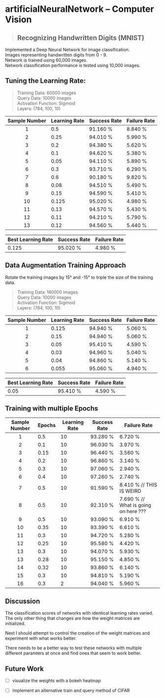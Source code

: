 # artificialNeuralNetwork – Computer Vision
> ## Recognizing Handwritten Digits (MNIST)

Implemented a Deep Neural Network for image classification.<br>
Images representing handwritten digits from 0 - 9.<br>
Network is trained using 60,000 images.<br>
Network classification performance is tested using 10,000 images.<br>


## Tuning the Learning Rate:
>Training Data: 60000 images<br>
Query Data: 10000 images<br>
Activation Function: Sigmoid<br>
Layers: (784, 100, 10)<br>

Sample Number | Learning Rate | Success Rate | Failure Rate
:--------------:|---------------|--------------|--------------
1 | 0.5 | 91.160 % | 8.840 %
2 | 0.25 | 94.010 % | 5.990 %
3 | 0.2 | 94.380 %| 5.620 %
4 | 0.1 | 94.620 % | 5.380 %
5 | 0.05 | 94.110 % | 5.890 % 
6 | 0.3 | 93.710 % | 6.290 %
7 | 0.6 | 90.180 % | 9.820 %
8 | 0.08 | 94.510 % | 5.490 %
9 | 0.15 | 94.590 % | 5.410 % 
10 | 0.125 | 95.020 % | 4.980 % 
11 | 0.13 | 94.570 % | 5.430 %
12 | 0.11 | 94.210 % | 5.790 %
13 | 0.12 | 94.560 % | 5.440 % 

Best Learning Rate | Success Rate | Failure Rate
---|---|---
0.125 | 95.020 % | 4.980 % 

## Data Augmentation Training Approach
Rotate the training images by 15° and -15° to triple the size of the training data.<br>

>Training Data: 180000 images<br>
Query Data: 10000 images<br>
Activation Function: Sigmoid<br>
Layers: (784, 100, 10)<br>

Sample Number | Learning Rate | Success Rate | Failure Rate
:--------------:|---------------|--------------|--------------
1 | 0.125 | 94.940 % | 5.060 %
2 | 0.15 | 94.940 % | 5.060 %
3 | 0.05 | 95.410 % | 4.590 %
4 | 0.03 | 94.960 % | 5.040 %
5 | 0.04 | 94.860 % | 5.140 % 
6 | 0.055 | 95.060 % | 4.940 %

Best Learning Rate | Success Rate | Failure Rate
---|---|---
0.05 | 95.410 % | 4.590 %

## Training with multiple Epochs

Sample Number | Epochs |Learning Rate | Success Rate | Failure Rate
:------------:|--------|--------------|--------------|--------------
1 | 0.5 | 10 | 93.280 % | 6.720 %
2 | 0.1 | 10 | 96.030 % | 3.970 %
3 | 0.15 | 10 |  96.440 % | 3.560 %
4 | 0.2 | 10 | 96.860 % | 3.140 %
5 | 0.3 | 10 | 97.060 % | 2.940 %
6 | 0.4 | 10 | 97.260 % | 2.740 %
7 | 0.5 | 10 | 91.590 % | 8.410 % // THIS IS WEIRD
8 | 0.5 | 10 | 92.310 % | 7.690 % // What is going on here ???
9 | 0.5 | 10 | 93.090 % | 6.910 %
10 | 0.35 | 10 | 93.390 % | 6.610 %
11 | 0.3 | 10 | 94.720 % | 5.280 %
12 | 0.25 | 10 | 95.580 % | 4.420 % 
13 | 0.3 | 10 | 94.070 % | 5.930 %
13 | 0.28 | 10 | 95.150 % | 4.850 %
14 | 0.32 | 10 | 93.860 % | 6.140 %
15 | 0.3 | 10 | 94.810 % | 5.190 %
16 | 0.3 | 2 | 94.040 % | 5.960 %

## Discussion

The classification scores of networks with identical learning rates varied.
The only other thing that changes are how the weight matrices are initialized.

Next I should attempt to control the creation of the weight matrices and experiment with what works better.

There needs to be a better way to test these networks with multiple different paramters at once and find ones that seem to work better.


## Future Work
- [ ] visualize the weights with a bokeh heatmap
- [ ] implement an alternative train and query method of CIFAR 


